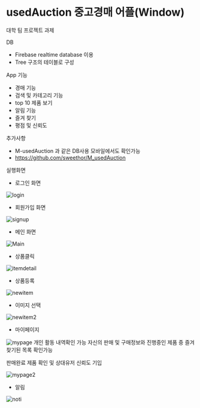 # usedAuction 중고경매 어플(Window)

대학 팀 프로젝트 과제

DB
- Firebase realtime database 이용
- Tree 구조의 테이블로 구성

App 기능
- 경매 기능
- 검색 및 카테고리 기능
- top 10 제품 보기
- 알림 기능
- 즐겨 찾기
- 평점 및 신뢰도

추가사항
- M-usedAuction 과 같은 DB사용 모바일에서도 확인가능
- https://github.com/sweethor/M_usedAuction

실행화면

- 로그인 화면

![login](https://user-images.githubusercontent.com/63903206/147765148-35722684-60ab-4aba-b74a-c490cf5ab643.PNG)

- 회원가입 화면

![signup](https://user-images.githubusercontent.com/63903206/147765369-f699aac7-f56e-4e3b-8663-951ca2eecc9b.PNG)

- 메인 화면

![Main](https://user-images.githubusercontent.com/63903206/147765396-ffba7ba2-3908-48b3-b7d3-520982b4f422.PNG)

- 상품클릭

![itemdetail](https://user-images.githubusercontent.com/63903206/147765436-261b06ef-214c-48dc-8368-b2ebe1630ac9.PNG)

- 상품등록

![newitem](https://user-images.githubusercontent.com/63903206/147765527-2ea72225-fa54-41e8-9a1c-eb99d5970897.PNG)
- 이미지 선택

![newitem2](https://user-images.githubusercontent.com/63903206/147765587-251c5bc5-d047-4d13-a54c-d535d50607a2.PNG)

- 마이페이지

![mypage](https://user-images.githubusercontent.com/63903206/147765620-2eda7176-7bef-40a0-84cf-968962d5f280.PNG)
 개인 활동 내역확인 가능 자신의 판매 및 구매정보와 진행중인 제품 중 즐겨찾기된 목록 확인가능 
 
 판매완료 제품 확인 및 상대유저 신뢰도 기입

![mypage2](https://user-images.githubusercontent.com/63903206/147765734-2aa1e1ab-28ef-4a55-a194-bdaff8d02227.PNG)

- 알림

![noti](https://user-images.githubusercontent.com/63903206/147765765-d1ba59fe-006d-4552-891c-ac64f8bf4ce2.PNG)
